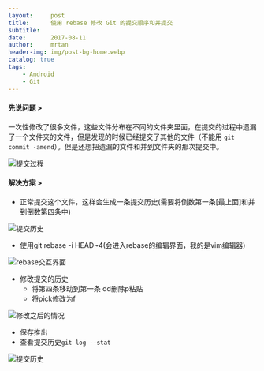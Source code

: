 ```yaml
---
layout:     post
title:      使用 rebase 修改 Git 的提交顺序和并提交
subtitle:    
date:       2017-08-11
author:     mrtan
header-img: img/post-bg-home.webp
catalog: true
tags:
    - Android
    - Git
---
```


#### 先说问题 >
一次性修改了很多文件，这些文件分布在不同的文件夹里面，在提交的过程中遗漏了一个文件夹的文件，但是发现的时候已经提交了其他的文件（不能用 ```git commit -amend```）。但是还想把遗漏的文件和并到文件夹的那次提交中。

![提交过程](http://upload-images.jianshu.io/upload_images/1419533-414d00af5c860d8d.png?imageMogr2/auto-orient/strip%7CimageView2/2/w/1240)

#### 解决方案 >
* 正常提交这个文件，这样会生成一条提交历史(需要将倒数第一条[最上面]和并到倒数第四条中)

![提交历史](http://upload-images.jianshu.io/upload_images/1419533-5f5c296a21ab3fdd.png?imageMogr2/auto-orient/strip%7CimageView2/2/w/1240)

* 使用git rebase -i HEAD~4(会进入rebase的编辑界面，我的是vim编辑器)

![rebase交互界面](http://upload-images.jianshu.io/upload_images/1419533-a54aedfe2c0f5a65.png?imageMogr2/auto-orient/strip%7CimageView2/2/w/1240)

* 修改提交的历史
  *  将第四条移动到第一条 dd删除p粘贴
  *  将pick修改为f


![修改之后的情况](http://upload-images.jianshu.io/upload_images/1419533-a87ee22e0def68f2.png?imageMogr2/auto-orient/strip%7CimageView2/2/w/1240)

* 保存推出
* 查看提交历史```git log --stat```


![提交历史](http://upload-images.jianshu.io/upload_images/1419533-e60e8d7023e8080e.png?imageMogr2/auto-orient/strip%7CimageView2/2/w/1240)